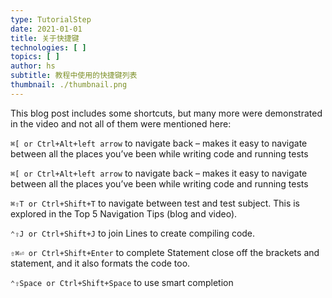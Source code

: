 ```yaml
---
type: TutorialStep
date: 2021-01-01
title: 关于快捷键
technologies: [ ]
topics: [ ]
author: hs
subtitle: 教程中使用的快捷键列表
thumbnail: ./thumbnail.png
---
```


This blog post includes some shortcuts, but many more were demonstrated in the video and not all of them were mentioned here:

`⌘[ or Ctrl+Alt+left arrow` to navigate back – makes it easy to navigate between all the places you’ve been while writing code and running tests

`⌘[ or Ctrl+Alt+left arrow` to navigate back – makes it easy to navigate between all the places you’ve been while writing code and running tests

`⌘⇧T or Ctrl+Shift+T` to navigate between test and test subject. This is explored in the Top 5 Navigation Tips (blog and video).

`⌃⇧J or Ctrl+Shift+J` to join Lines to create compiling code.

`⇧⌘⏎ or Ctrl+Shift+Enter` to complete Statement close off the brackets and statement, and it also formats the code too.

`⌃⇧Space or Ctrl+Shift+Space` to use smart completion
